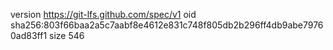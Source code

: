 version https://git-lfs.github.com/spec/v1
oid sha256:803f66baa2a5c7aabf8e4612e831c748f805db2b296ff4db9abe79760ad83ff1
size 546
